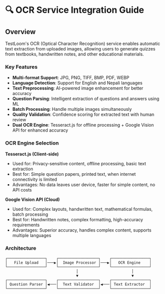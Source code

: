# 🔍 OCR Service Integration Guide

## Overview

TestLoom's OCR (Optical Character Recognition) service enables automatic text extraction from uploaded images, allowing users to generate quizzes from textbooks, handwritten notes, and other educational materials.

### Key Features
- **Multi-format Support**: JPG, PNG, TIFF, BMP, PDF, WEBP
- **Language Detection**: Support for English and Nepali languages
- **Text Preprocessing**: AI-powered image enhancement for better accuracy
- **Question Parsing**: Intelligent extraction of questions and answers using ML
- **Batch Processing**: Handle multiple images simultaneously
- **Quality Validation**: Confidence scoring for extracted text with human review
- **Dual OCR Engine**: Tesseract.js for offline processing + Google Vision API for enhanced accuracy

### OCR Engine Selection

**Tesseract.js (Client-side)**
- Used for: Privacy-sensitive content, offline processing, basic text extraction
- Best for: Simple question papers, printed text, when internet connectivity is limited
- Advantages: No data leaves user device, faster for simple content, no API costs

**Google Vision API (Cloud)**
- Used for: Complex layouts, handwritten text, mathematical formulas, batch processing
- Best for: Handwritten notes, complex formatting, high-accuracy requirements
- Advantages: Superior accuracy, handles complex content, supports multiple languages

### Architecture
```
┌─────────────────┐    ┌──────────────────┐    ┌─────────────────┐
│   File Upload   │───▶│  Image Processor │───▶│   OCR Engine    │
└─────────────────┘    └──────────────────┘    └─────────────────┘
                                │                        │
                                ▼                        ▼
┌─────────────────┐    ┌──────────────────┐    ┌─────────────────┐
│ Question Parser │◀───│  Text Validator  │◀───│ Text Extractor  │
└─────────────────┘    └──────────────────┘    └─────────────────┘
```

